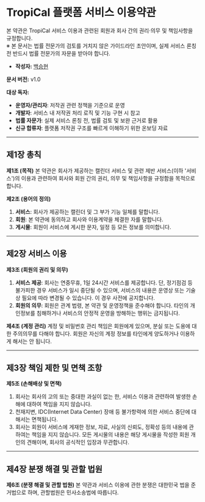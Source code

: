 # TropiCal 플랫폼 서비스 이용약관

본 약관은 TropiCal 서비스 이용과 관련된 회원과 회사 간의 권리·의무 및 책임사항을 규정합니다.  
※ 본 문서는 법률 전문가의 검토를 거치지 않은 가이드라인 초안이며, 실제 서비스 론칭 전 반드시 법률 전문가의 자문을 받아야 합니다.



- **작성자:** [백승현](https://github.com/sirosho)

**문서 버전:** v1.0

**대상 독자:**
- **운영자/관리자**: 저작권 관련 정책을 기준으로 운영
- **개발자**: 서비스 내 저작권 처리 로직 및 기능 구현 시 참고
- **법률 자문가**: 실제 서비스 론칭 전, 법률 검토 및 보완 근거로 활용
- **신규 합류자**: 플랫폼 저작권 구조를 빠르게 이해하기 위한 온보딩 자료

---
## **제1장 총칙**

**제1조 (목적)**
본 약관은 회사가 제공하는 캘린더 서비스 및 관련 제반 서비스(이하 '서비스')의 이용과 관련하여 회사와 회원 간의 권리, 의무 및 책임사항을 규정함을 목적으로 합니다.

**제2조 (용어의 정의)**
1. **서비스**: 회사가 제공하는 캘린더 및 그 부가 기능 일체를 말합니다.
2. **회원**: 본 약관에 동의하고 회사와 이용계약을 체결한 자를 말합니다.
3. **게시물**: 회원이 서비스에 게시한 문자, 일정 등 모든 정보를 의미합니다.

---

## **제2장 서비스 이용**

**제3조 (회원의 권리 및 의무)**
1. **서비스 제공**: 회사는 연중무휴, 1일 24시간 서비스를 제공합니다. 단, 정기점검 등 불가피한 경우 서비스가 일시 중단될 수 있으며, 서비스의 내용은 운영상 또는 기술상 필요에 따라 변경될 수 있습니다. 이 경우 사전에 공지합니다.
2. **회원의 의무**: 회원은 관계 법령, 본 약관 및 운영정책을 준수해야 합니다. 타인의 개인정보를 침해하거나 서비스의 안정적 운영을 방해하는 행위는 금지됩니다.

**제4조 (계정 관리)**
계정 및 비밀번호 관리 책임은 회원에게 있으며, 분실 또는 도용에 대한 주의의무를 다해야 합니다. 회원은 자신의 계정 정보를 타인에게 양도하거나 이용하게 해서는 안 됩니다.

---

## **제3장 책임 제한 및 면책 조항**

**제5조 (손해배상 및 면책)**
1. 회사는 회사의 고의 또는 중대한 과실이 없는 한, 서비스 이용과 관련하여 발생한 손해에 대하여 책임을 지지 않습니다.
2. 천재지변, IDC(Internet Data Center) 장애 등 불가항력에 의한 서비스 중단에 대해서는 면책됩니다.
3. 회사는 회원이 서비스에 게재한 정보, 자료, 사실의 신뢰도, 정확성 등의 내용에 관하여는 책임을 지지 않습니다. 모든 게시물의 내용은 해당 게시물을 작성한 회원 개인의 견해이며, 회사의 공식적인 입장과 무관합니다.

---

## **제4장 분쟁 해결 및 관할 법원**

**제6조 (분쟁 해결 및 관할 법원)**
본 약관과 서비스 이용에 관한 분쟁은 대한민국 법을 준거법으로 하며, 관할법원은 민사소송법에 따릅니다.